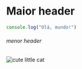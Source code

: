 # Maior header

``` javascript
console.log("Olá, mundo!")
```

###### menor header

![cute little cat](https://wallpapers.com/images/hd/cute-kitten-pictures-efuyfbvkc6on2uis.jpg)

